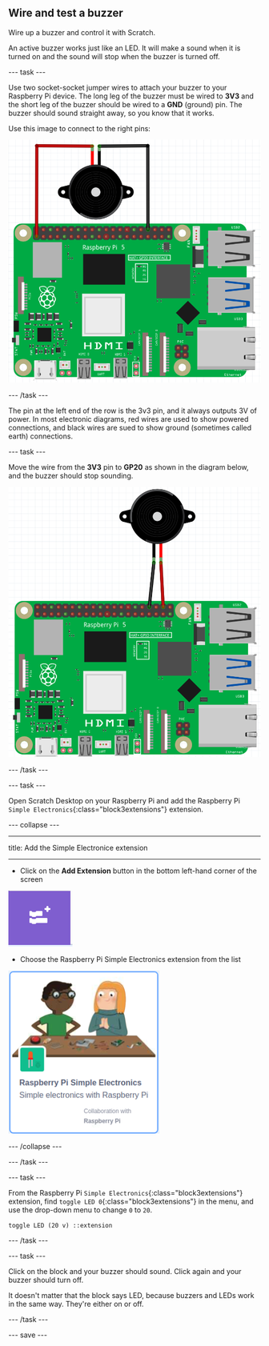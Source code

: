## Wire and test a buzzer

Wire up a buzzer and control it with Scratch.

An active buzzer works just like an LED. It will make a sound when it is turned on and the sound will stop when the buzzer is turned off.

--- task ---

Use two socket-socket jumper wires to attach your buzzer to your Raspberry Pi device. The long leg of the buzzer must be wired to **3V3** and the short leg of the buzzer should be wired to a **GND** (ground) pin. The buzzer should sound straight away, so you know that it works.

Use this image to connect to the right pins:

![Circuit diagram of a buzzer wired to 3V3 and GND on a Raspberry Pi.](images/buzzer-circuit-test.png)

--- /task ---

The pin at the left end of the row is the 3v3 pin, and it always outputs 3V of power. In most electronic diagrams, red wires are used to show powered connections, and black wires are sued to show ground (sometimes called earth) connections.

--- task ---

Move the wire from the **3V3** pin to **GP20** as shown in the diagram below, and the buzzer should stop sounding.

![Circuit diagram of a buzzer wired to GP20 and GND on a Raspberry Pi.](images/buzzer-circuit.png)

--- /task ---

--- task ---

Open Scratch Desktop on your Raspberry Pi and add the Raspberry Pi `Simple Electronics`{:class="block3extensions"} extension.

--- collapse ---

---

title: Add the Simple Electronice extension

---

- Click on the **Add Extension** button in the bottom left-hand corner of the screen

![The add extention icon (two seperate blocks with an 'add' sign) is highlighted.](images/add-extension.png)

- Choose the Raspberry Pi Simple Electronics extension from the list

![The Raspberry Pi Simple Electronics extension icon in the Extension list.](images/gpio-extension.png)

--- /collapse ---

--- /task ---

--- task ---

From the Raspberry Pi `Simple Electronics`{:class="block3extensions"} extension, find `toggle LED 0`{:class="block3extensions"} in the menu, and use the drop-down menu to change `0` to `20`.

```blocks3
toggle LED (20 v) ::extension
```

--- /task ---

--- task ---

Click on the block and your buzzer should sound. Click again and your buzzer should turn off. 

It doesn't matter that the block says LED, because buzzers and LEDs work in the same way. They're either on or off. 

--- /task ---

--- save ---
